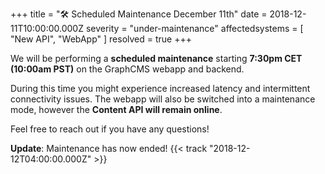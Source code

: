 +++
title = "🛠  Scheduled Maintenance December 11th"
date = 2018-12-11T10:00:00.000Z
severity = "under-maintenance"
affectedsystems = [
  "New API",
  "WebApp"
]
resolved = true
+++

We will be performing a **scheduled maintenance** starting **7:30pm CET (10:00am PST)** on the GraphCMS webapp and backend.

During this time you might experience increased latency and intermittent connectivity issues. The webapp will also be switched into a maintenance mode, however the **Content API will remain online**.

Feel free to reach out if you have any questions!

**Update**: Maintenance has now ended! {{< track "2018-12-12T04:00:00.000Z" >}}